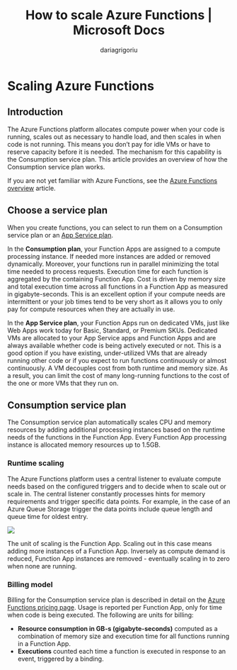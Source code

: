 ﻿---
title: How to scale Azure Functions | Microsoft Docs
description: Understand how Azure Functions scale to meet the needs of your event-driven workloads.
services: functions
documentationcenter: na
author: dariagrigoriu
manager: erikre
editor: ''
tags: ''
keywords: azure functions, functions, event processing, webhooks, dynamic compute, serverless architecture

ms.assetid: 5b63649c-ec7f-4564-b168-e0a74cb7e0f3
ms.service: functions
ms.devlang: multiple
ms.topic: reference
ms.tgt_pltfrm: multiple
ms.workload: na
ms.date: 08/03/2016
ms.author: dariagrigoriu

---
# Scaling Azure Functions

## Introduction

The Azure Functions platform allocates compute power when your code is running, scales out as necessary to handle load, and then scales in when code is not running. This means you don’t pay for idle VMs or have to reserve capacity before it is needed. The mechanism for this capability is the Consumption service plan. This article provides an overview of how the Consumption service plan works. 

If you are not yet familiar with Azure Functions, see the [Azure Functions overview](functions-overview.md) article.

## Choose a service plan

When you create functions, you can select to run them on a Consumption service plan or an [App Service plan](../app-service/azure-web-sites-web-hosting-plans-in-depth-overview.md).

In the **Consumption plan**, your Function Apps are assigned to a compute processing instance. If needed more instances are added or removed dynamically. Moreover, your functions run in parallel minimizing the total time needed to process requests. Execution time for each function is aggregated by the containing Function App. Cost is driven by memory size and total execution time across all functions in a Function App as measured in gigabyte-seconds. This is an excellent option if your compute needs are intermittent or your job times tend to be very short as it allows you to only pay for compute resources when they are actually in use. 

In the **App Service plan**, your Function Apps run on dedicated VMs, just like Web Apps work today for Basic, Standard, or Premium SKUs. Dedicated VMs are allocated to your App Service apps and Function Apps and are always available whether code is being actively executed or not. This is a good option if you have existing, under-utilized VMs that are already running other code or if you expect to run functions continuously or almost continuously. A VM decouples cost from both runtime and memory size. As a result, you can limit the cost of many long-running functions to the cost of the one or more VMs that they run on.

## Consumption service plan

The Consumption service plan automatically scales CPU and memory resources by adding additional processing instances based on the runtime needs of the functions in the Function App. Every Function App processing instance is allocated memory resources up to 1.5GB.

### Runtime scaling

The Azure Functions platform uses a central listener to evaluate compute needs based on the configured triggers and to decide when to scale out or scale in. The central listener constantly processes hints for memory requirements and trigger specific data points. For example, in the case of an Azure Queue Storage trigger the data points include queue length and queue time for oldest entry.

![](./media/functions-scale/central-listener.png)

The unit of scaling is the Function App. Scaling out in this case means adding more instances of a Function App. Inversely as compute demand is reduced, Function App instances are removed - eventually scaling in to zero when none are running. 

### Billing model

Billing for the Consumption service plan is described in detail on the [Azure Functions pricing page](https://azure.microsoft.com/pricing/details/functions). Usage is reported per Function App, only for time when code is being executed. The following are units for billing: 
* **Resource consumption in GB-s (gigabyte-seconds)** computed as a combination of memory size and execution time for all functions running in a Function App. 
* **Executions** counted each time a function is executed in response to an event, triggered by a binding.
